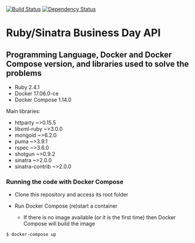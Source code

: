 [![Build Status](https://travis-ci.org/vinpereira/ruby-business-day-api.svg?branch=master)](https://travis-ci.org/vinpereira/ruby-business-day-api)
[![Dependency Status](https://gemnasium.com/badges/github.com/vinpereira/ruby-business-day-api.svg)](https://gemnasium.com/github.com/vinpereira/ruby-business-day-api)

# Ruby/Sinatra Business Day API


## Programming Language, Docker and Docker Compose version, and libraries used to solve the problems

  - Ruby 2.4.1
  - Docker 17.06.0-ce
  - Docker Compose 1.14.0

Main libraries:
- httparty        ~>0.15.5
- libxml-ruby     ~>3.0.0
- mongoid         ~>6.2.0
- puma            ~>3.9.1
- rspec           ~>3.6.0
- shotgun         ~>0.9.2
- sinatra         ~>2.0.0
- sinatra-contrib ~>2.0.0

### Running the code with Docker Compose
- Clone this repository and access its root folder

- Run Docker Compose (re)start a container
  - If there is no image available (or it is the first time) then Docker Compose will build the image
```sh
$ docker-compose up
```
